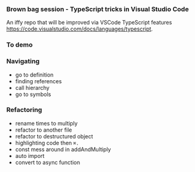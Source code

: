 ### Brown bag session - TypeScript tricks in Visual Studio Code

An iffy repo that will be improved via VSCode TypeScript features https://code.visualstudio.com/docs/languages/typescript.

### To demo

### Navigating
- go to definition
- finding references
- call hierarchy
- go to symbols

### Refactoring
- rename times to multiply
- refactor to another file
- refactor to destructured object
- highlighting code then `⌘.`
- const mess around in addAndMultiply
- auto import
- convert to async function